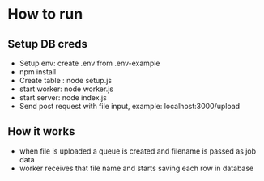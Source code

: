 # How to run

## Setup DB creds
* Setup env: create .env from .env-example 
* npm install
* Create table : node setup.js
* start worker: node worker.js
* start server: node index.js
* Send post request with file input, example: localhost:3000/upload

## How it works
* when file is uploaded a queue is created and filename is passed as job data
* worker receives that file name and starts saving each row in database
